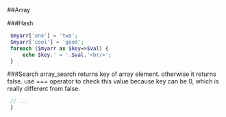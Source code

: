 
##Array

###Hash
```php
 $myarr['one'] = 'two';
 $myarr['cool'] = 'good';
 foreach ($myarr as $key=>$val) {
     echo $key.' = '.$val.'<br/>';
 }
 ```
###Search
array_search returns key of array element. otherwise it returns false. use === operator to check this value because key can be 0, which is really different from false.
```php
 // ...
 }
 ```


